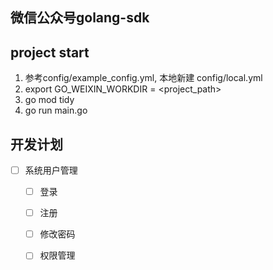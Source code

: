 ## 微信公众号golang-sdk

## project start

1. 参考config/example_config.yml, 本地新建 config/local.yml
2. export GO_WEIXIN_WORKDIR = <project_path>
3. go mod tidy
4. go run main.go


## 开发计划 

- [ ] 系统用户管理
    - [ ] 登录
    - [ ] 注册
    - [ ] 修改密码
    - [ ] 权限管理
 
